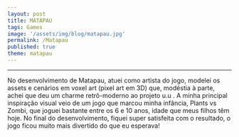 ```yaml
---
layout: post
title: MATAPAU
tags: Games
image: '/assets/img/blog/matapau.jpg'
permalink: /Matapau
published: true
theme: matapau
---
```


---
No desenvolvimento de Matapau, atuei como artista do jogo, modelei os assets e cenários em voxel art (pixel art em 3D) que, modéstia à parte, achei que deu um charme retrô-moderno ao projeto u.u . A minha principal inspiração visual veio de um jogo que marcou minha infância, Plants vs Zombi, que joguei bastante entre os 6 e 10 anos, idade que meus filhos têm hoje. No final do desenvolvimento, fiquei super satisfeita com o resultado, o jogo ficou muito mais divertido do que eu esperava!
